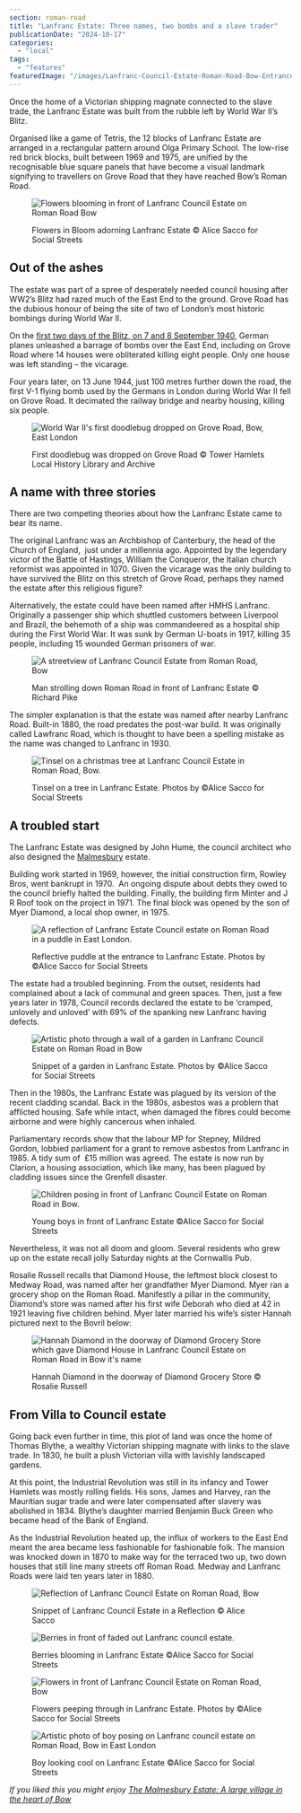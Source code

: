 ```yaml
---
section: roman-road
title: "Lanfranc Estate: Three names, two bombs and a slave trader"
publicationDate: "2024-10-17"
categories: 
  - "local"
tags: 
  - "features"
featuredImage: "/images/Lanfranc-Council-Estate-Roman-Road-Bow-Entrance.jpg"
---
```


Once the home of a Victorian shipping magnate connected to the slave trade, the Lanfranc Estate was built from the rubble left by World War II’s Blitz.

Organised like a game of Tetris, the 12 blocks of Lanfranc Estate are arranged in a rectangular pattern around Olga Primary School. The low-rise red brick blocks, built between 1969 and 1975, are unified by the recognisable blue square panels that have become a visual landmark signifying to travellers on Grove Road that they have reached Bow’s Roman Road.

<figure>

![Flowers blooming in front of Lanfranc Council Estate on Roman Road Bow](/images/Lanfranc-estate-flowers-blooming-bow-roman-road-1024x683.jpg)

<figcaption>

Flowers in Bloom adorning Lanfranc Estate © Alice Sacco for Social Streets

</figcaption>

</figure>

## Out of the ashes

The estate was part of a spree of desperately needed council housing after WW2’s Blitz had razed much of the East End to the ground. Grove Road has the dubious honour of being the site of two of London’s most historic bombings during World War II.

On the [first two days of the Blitz, on 7 and 8 September 1940](https://romanroadlondon.com/bow-bethnal-green-blitz-deaths/), German planes unleashed a barrage of bombs over the East End, including on Grove Road where 14 houses were obliterated killing eight people. Only one house was left standing – the vicarage. 

Four years later, on 13 June 1944, just 100 metres further down the road, the first V-1 flying bomb used by the Germans in London during World War II fell on Grove Road. It decimated the railway bridge and nearby housing, killing six people.

<figure>

![World War II's first doodlebug dropped on Grove Road, Bow, East London](/images/First-doodlebug-v1-flying-bomb-grove-road-1024x683.jpg)

<figcaption>

First doodlebug was dropped on Grove Road © Tower Hamlets Local History Library and Archive

</figcaption>

</figure>

## A name with three stories

There are two competing theories about how the Lanfranc Estate came to bear its name. 

The original Lanfranc was an Archbishop of Canterbury, the head of the Church of England,  just under a millennia ago. Appointed by the legendary victor of the Battle of Hastings, William the Conqueror, the Italian church reformist was appointed in 1070. Given the vicarage was the only building to have survived the Blitz on this stretch of Grove Road, perhaps they named the estate after this religious figure?

Alternatively, the estate could have been named after HMHS Lanfranc. Originally a passenger ship which shuttled customers between Liverpool and Brazil, the behemoth of a ship was commandeered as a hospital ship during the First World War. It was sunk by German U-boats in 1917, killing 35 people, including 15 wounded German prisoners of war. 

<figure>

![A streetview of Lanfranc Council Estate from Roman Road, Bow](/images/Lanfranc-Council-Estate-Roman-Road-man-walking-Richard-Pike-Bow-1024x692.jpg)

<figcaption>

Man strolling down Roman Road in front of Lanfranc Estate © Richard Pike

</figcaption>

</figure>

The simpler explanation is that the estate was named after nearby Lanfranc Road. Built-in 1880, the road predates the post-war build. It was originally called Lawfranc Road, which is thought to have been a spelling mistake as the name was changed to Lanfranc in 1930.

<figure>

![Tinsel on a christmas tree at Lanfranc Council Estate in Roman Road, Bow.](/images/Lanfranc-Council-Estate-Tinsel-on-Tree-Roman-Road-Bow-1024x683.jpg)

<figcaption>

Tinsel on a tree in Lanfranc Estate. Photos by ©Alice Sacco for Social Streets

</figcaption>

</figure>

## A troubled start

The Lanfranc Estate was designed by John Hume, the council architect who also designed the [Malmesbury](https://romanroadlondon.com/history-of-the-malmesbury-estate-bow/) estate.

Building work started in 1969, however, the initial construction firm, Rowley Bros, went bankrupt in 1970.  An ongoing dispute about debts they owed to the council briefly halted the building. Finally, the building firm Minter and J R Roof took on the project in 1971. The final block was opened by the son of Myer Diamond, a local shop owner, in 1975.

<figure>

![A reflection of Lanfranc Estate Council estate on Roman Road in a puddle in East London.](/images/Puddle-reflecting-Lanfranc-Council-Estate-Roman-Road-East-London-1024x683.jpg)

<figcaption>

Reflective puddle at the entrance to Lanfranc Estate. Photos by ©Alice Sacco for Social Streets

</figcaption>

</figure>

The estate had a troubled beginning. From the outset, residents had complained about a lack of communal and green spaces. Then, just a few years later in 1978, Council records declared the estate to be ‘cramped, unlovely and unloved’ with 69% of the spanking new Lanfranc having defects. 

<figure>

![Artistic photo through a wall of a garden in Lanfranc Council Estate on Roman Road in Bow](/images/View-of-garden-lanfranc-council-estate-roman-road-bow-1024x683.jpg)

<figcaption>

Snippet of a garden in Lanfranc Estate. Photos by ©Alice Sacco for Social Streets

</figcaption>

</figure>

Then in the 1980s, the Lanfranc Estate was plagued by its version of the recent cladding scandal. Back in the 1980s, asbestos was a problem that afflicted housing. Safe while intact, when damaged the fibres could become airborne and were highly cancerous when inhaled. 

Parliamentary records show that the labour MP for Stepney, Mildred Gordon, lobbied parliament for a grant to remove asbestos from Lanfranc in 1985. A tidy sum of  £15 million was agreed. The estate is now run by Clarion, a housing association, which like many, has been plagued by cladding issues since the Grenfell disaster.

<figure>

![Children posing in front of Lanfranc Council Estate on Roman Road in Bow.](/images/Young-boys-Lanfranc-Council-Estate-Roman-Road-Bow-1024x683.jpg)

<figcaption>

Young boys in front of Lanfranc Estate ©Alice Sacco for Social Streets

</figcaption>

</figure>

Nevertheless, it was not all doom and gloom. Several residents who grew up on the estate recall jolly Saturday nights at the Cornwallis Pub. 

Rosalie Russell recalls that Diamond House, the leftmost block closest to Medway Road, was named after her grandfather Myer Diamond. Myer ran a grocery shop on the Roman Road. Manifestly a pillar in the community, Diamond’s store was named after his first wife Deborah who died at 42 in 1921 leaving five children behind. Myer later married his wife’s sister Hannah pictured next to the Bovril below:

<figure>

![Hannah Diamond in the doorway of Diamond Grocery Store which gave Diamond House in Lanfranc Council Estate on Roman Road in Bow it's name](/images/Hannah-Diamod-namesake-Lanfranc-Council-Estate-Roman-Road-East-London-1024x683.jpg)

<figcaption>

Hannah Diamond in the doorway of Diamond Grocery Store © Rosalie Russell

</figcaption>

</figure>

## From Villa to Council estate

Going back even further in time, this plot of land was once the home of Thomas Blythe, a wealthy Victorian shipping magnate with links to the slave trade. In 1830, he built a plush Victorian villa with lavishly landscaped gardens. 

At this point, the Industrial Revolution was still in its infancy and Tower Hamlets was mostly rolling fields. His sons, James and Harvey, ran the Mauritian sugar trade and were later compensated after slavery was abolished in 1834. Blythe’s daughter married Benjamin Buck Green who became head of the Bank of England.

As the Industrial Revolution heated up, the influx of workers to the East End meant the area became less fashionable for fashionable folk. The mansion was knocked down in 1870 to make way for the terraced two up, two down houses that still line many streets off Roman Road. Medway and Lanfranc Roads were laid ten years later in 1880. 

<figure>

![Reflection of Lanfranc Council Estate on Roman Road, Bow](/images/Snippet-of-Lanfranc-Council-Estate-Roman-Road-East-London-1024x683.jpg)

<figcaption>

Snippet of Lanfranc Council Estate in a Reflection © Alice Sacco

</figcaption>

</figure>

<figure>

![Berries in front of faded out Lanfranc council estate.](/images/LANFRANC_ESTATE-10-1024x683.jpg)

<figcaption>

Berries blooming in Lanfranc Estate ©Alice Sacco for Social Streets

</figcaption>

</figure>

<figure>

![Flowers in front of Lanfranc Council Estate on Roman Road, Bow](/images/Flowers-Lanfranc-Council-Estate-Roman-Road-Bow-1024x683.jpg)

<figcaption>

Flowers peeping through in Lanfranc Estate. Photos by ©Alice Sacco for Social Streets

</figcaption>

</figure>

<figure>

![Artistic photo of boy posing on Lanfranc council estate on Roman Road, Bow in East London](/images/Boy-staring-Lanfranc-Council-Estate-Roman-Road-Bow-1024x683.jpg)

<figcaption>

Boy looking cool on Lanfranc Estate ©Alice Sacco for Social Streets

</figcaption>

</figure>

_If you liked this you might enjoy [The Malmesbury Estate: A large village in the heart of Bow](https://romanroadlondon.com/history-of-the-malmesbury-estate-bow/)_

[](https://romanroadlondon.com/history-of-the-malmesbury-estate-bow/)
